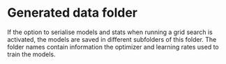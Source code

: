 # Generated data folder
If the option to serialise models and stats when running a grid search is activated, the models are saved in different subfolders of this folder. The folder names contain information the optimizer and learning rates used to train the models.
